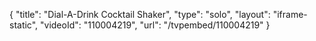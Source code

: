 {
    "title": "Dial-A-Drink Cocktail Shaker",
    "type": "solo",
    "layout": "iframe-static",
    "videoId": "110004219",
    "url": "\/tvpembed\/110004219"
}